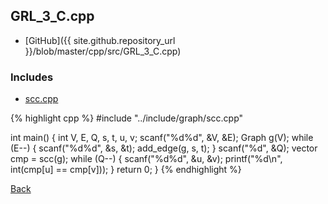 ## GRL_3_C.cpp

- [GitHub]({{ site.github.repository_url }}/blob/master/cpp/src/GRL_3_C.cpp)

### Includes

- [scc.cpp](../include/graph/scc)

{% highlight cpp %}
#include "../include/graph/scc.cpp"

int main() {
  int V, E, Q, s, t, u, v;
  scanf("%d%d", &V, &E);
  Graph g(V);
  while (E--) {
    scanf("%d%d", &s, &t);
    add_edge(g, s, t);
  }
  scanf("%d", &Q);
  vector<int> cmp = scc(g);
  while (Q--) {
    scanf("%d%d", &u, &v);
    printf("%d\n", int(cmp[u] == cmp[v]));
  }
  return 0;
}
{% endhighlight %}

[Back](../..)
